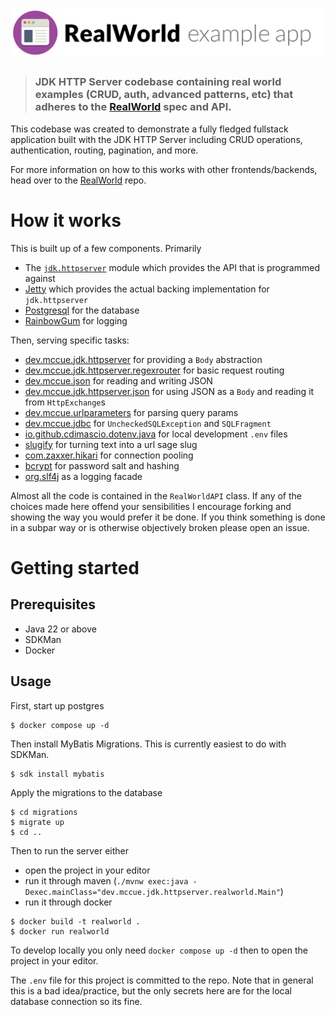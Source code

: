 # ![RealWorld Example App](logo.png)

> ### JDK HTTP Server codebase containing real world examples (CRUD, auth, advanced patterns, etc) that adheres to the [RealWorld](https://github.com/gothinkster/realworld) spec and API.

This codebase was created to demonstrate a fully fledged fullstack application built with the JDK HTTP Server including CRUD operations, authentication, routing, pagination, and more.

For more information on how to this works with other frontends/backends, head over to the [RealWorld](https://github.com/gothinkster/realworld) repo.


# How it works

This is built up of a few components. Primarily

* The [`jdk.httpserver`](https://docs.oracle.com/en/java/javase/22/docs/api/jdk.httpserver/module-summary.html) module which provides the API that is programmed against
* [Jetty](https://github.com/jetty/jetty.project) which provides the actual backing implementation for `jdk.httpserver`
* [Postgresql](https://postgresql.org) for the database
* [RainbowGum](https://github.com/jstachio/rainbowgum) for logging

Then, serving specific tasks:

* [dev.mccue.jdk.httpserver](https://github.com/bowbahdoe/jdk-httpserver) for providing a `Body` abstraction
* [dev.mccue.jdk.httpserver.regexrouter](https://github.com/bowbahdoe/jdk-httpserver-regexrouter) for basic request routing
* [dev.mccue.json](https://github.com/bowbahdoe/json) for reading and writing JSON
* [dev.mccue.jdk.httpserver.json](https://github.com/bowbahdoe/jdk-httpserver-json) for using JSON as a `Body` and reading it from `HttpExchange`s
* [dev.mccue.urlparameters](https://github.com/bowbahdoe/urlparameters) for parsing query params
* [dev.mccue.jdbc](https://github.com/bowbahdoe/jdbc) for `UncheckedSQLException` and `SQLFragment`
* [io.github.cdimascio.dotenv.java](https://github.com/cdimascio/dotenv-java) for local development `.env` files
* [slugify](https://github.com/slugify/slugify) for turning text into a url sage slug
* [com.zaxxer.hikari](https://github.com/brettwooldridge/HikariCP) for connection pooling
* [bcrypt](https://github.com/patrickfav/bcrypt) for password salt and hashing
* [org.slf4j](https://github.com/qos-ch/slf4j) as a logging facade

Almost all the code is contained in the `RealWorldAPI` class. If any of the choices made here offend your sensibilities
I encourage forking and showing the way you would prefer it be done. If you think something is done in a subpar way or
is otherwise objectively broken please open an issue.

# Getting started

## Prerequisites

* Java 22 or above
* SDKMan
* Docker

## Usage

First, start up postgres

```
$ docker compose up -d
```

Then install MyBatis Migrations. This is currently easiest to do with SDKMan.

```
$ sdk install mybatis
```

Apply the migrations to the database

```
$ cd migrations
$ migrate up
$ cd ..
```

Then to run the server either 

* open the project in your editor
* run it through maven (`./mvnw exec:java -Dexec.mainClass="dev.mccue.jdk.httpserver.realworld.Main"`)
* run it through docker

```
$ docker build -t realworld .
$ docker run realworld
```

To develop locally you only need `docker compose up -d` then to open the project in your editor.

The `.env` file for this project is committed to the repo. Note that in general this is a bad idea/practice, but the
only secrets here are for the local database connection so its fine.